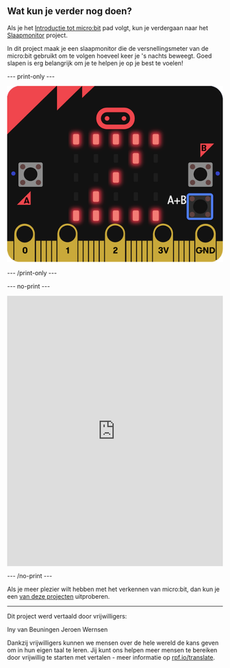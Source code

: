 ## Wat kun je verder nog doen?

Als je het [Introductie tot micro:bit](https://projects.raspberrypi.org/nl-NL/raspberrypi/path-name) pad volgt, kun je verdergaan naar het [Slaapmonitor](https://projects.raspberrypi.org/nl-NL/projects/sleep-tracker) project.

In dit project maak je een slaapmonitor die de versnellingsmeter van de micro:bit gebruikt om te volgen hoeveel keer je 's nachts beweegt. Goed slapen is erg belangrijk om je te helpen je op je best te voelen!

--- print-only ---

![Slaap monitor](images/sleep-tracker.png)

--- /print-only ---

--- no-print ---

<div style="position:relative;height:0;padding-bottom:125%;overflow:hidden;"><iframe style="position:absolute;top:0;left:0;width:100%;height:100%;" src="https://makecode.microbit.org/---run?id=_14Lib71CCP0F" allowfullscreen="allowfullscreen" sandbox="allow-popups allow-forms allow-scripts allow-same-origin" frameborder="0"></iframe></div>

--- /no-print ---

Als je meer plezier wilt hebben met het verkennen van micro:bit, dan kun je een [van deze projecten](https://projects.raspberrypi.org/nl-NL/projects?hardware%5B%5D=microbit) uitproberen.

***

Dit project werd vertaald door vrijwilligers:

Iny van Beuningen
Jeroen Wernsen

Dankzij vrijwilligers kunnen we mensen over de hele wereld de kans geven om in hun eigen taal te leren. Jij kunt ons helpen meer mensen te bereiken door vrijwillig te starten met vertalen - meer informatie op [rpf.io/translate](https://rpf.io/translate).

